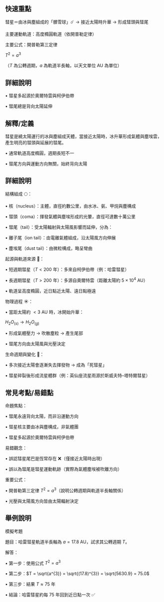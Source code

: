 ## 快速重點

彗星＝由冰與塵組成的「髒雪球」☄️ → 接近太陽時升華 → 形成彗頭與彗尾

主要運動軌道：高度橢圓軌道（依開普勒定律）

主要公式：開普勒第三定律

$T^2 = a^3$

（$T$ 為公轉週期，$a$ 為軌道半長軸，以天文單位 AU 為單位）

## 詳細說明

• 彗星多起源於奧爾特雲與柯伊伯帶

• 彗尾總是背向太陽延伸


## 解釋/定義

彗星是繞太陽運行的冰與塵組成天體，當接近太陽時，冰升華形成氣體與塵埃雲，產生明亮的彗頭與延展的彗尾。

• 通常軌道高度橢圓，週期長短不一

• 彗尾方向與運動方向無關，始終背向太陽


## 詳細說明

結構組成 🌕：

• 核（nucleus）：主體，直徑約數公里，由水冰、氨、甲烷與塵構成

• 彗頭（coma）：揮發氣體與塵埃形成的光暈，直徑可達數十萬公里

• 彗尾（tail）：受太陽輻射與太陽風影響而延伸，分為：

• 離子尾（ion tail）：由電離氣體組成，沿太陽風方向伸展

• 塵埃尾（dust tail）：由微粒構成，略呈彎曲

起源與軌道來源 🌌：

• 短週期彗星（$T<200$ 年）：多來自柯伊伯帶（例：哈雷彗星）

• 長週期彗星（$T>200$ 年）：多源自奧爾特雲（距離太陽約 $5\times10^{4}$ AU）

• 軌道呈高度橢圓，近日點近太陽、遠日點極遠

物理過程 ☀️：

• 當距太陽約 $<3$ AU 時，冰開始升華：

$H_2O_{(s)} \rightarrow H_2O_{(g)}$

• 形成氣體壓力 → 吹散塵粒 → 產生尾部

• 彗尾方向由太陽風與光壓決定

生命週期與變化 💫：

• 多次接近太陽會逐漸失去揮發物 → 成為「死彗星」

• 彗星碎裂後形成流星體群（例：英仙座流星雨源於斯威夫特–塔特爾彗星）


## 常見考點/易錯點

命題焦點：

• 彗尾永遠背向太陽，而非沿運動方向

• 彗星核主要由冰與塵構成，非氣體團

• 彗星多起源於奧爾特雲與柯伊伯帶

易錯觀念：

• 誤認彗星尾巴是恆常存在 ❌（僅接近太陽時出現）

• 誤以為彗尾是彗星運動軌跡（實際為氣體塵埃被吹離方向）

重要公式：

• 開普勒第三定律 $T^{2} = a^{3}$（說明公轉週期與軌道半長軸關係）

• 光壓與太陽風方向皆由太陽輻射決定


## 舉例說明

模擬考題

題目：哈雷彗星軌道半長軸為 $a = 17.8\ \mathrm{AU}$，試求其公轉週期 $T$。

解答：

• 第一步：使用公式 $T^{2} = a^{3}$

• 第二步：$T = \sqrt{a^{3}} = \sqrt{(17.8)^{3}} = \sqrt{5630.9} = 75.0$

• 第三步：結果 $T \approx 75$ 年

• 結論：哈雷彗星約每 75 年回到近日點一次 ✅
